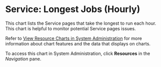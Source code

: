 # Service: Longest Jobs (Hourly)

This chart lists the Service pages that take the longest to run each
hour. This chart is helpful to monitor potential Service pages issues.

Refer to [View Resource Charts in System
Administration](../Use_Cases/View_Resource_Charts_in_SystemAdmin.htm)
for more information about chart features and the data that displays on
charts.

To access this chart in System Administration, click **Resources** in
the *Navigation* pane.
